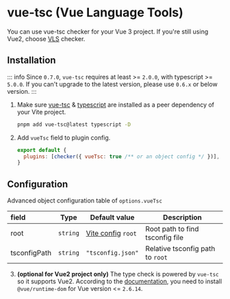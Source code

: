 # vue-tsc (Vue Language Tools)

You can use vue-tsc checker for your Vue 3 project. If you're still using Vue2, choose [VLS](/checkers/vls) checker.

## Installation

::: info
Since `0.7.0`, `vue-tsc` requires at least >= `2.0.0`, with typescript >= `5.0.0`. If you can't upgrade to the latest version, please use `0.6.x` or below version.
:::

1. Make sure [vue-tsc](https://www.npmjs.com/package/vue-tsc) & [typescript](https://www.npmjs.com/package/typescript) are installed as a peer dependency of your Vite project.

   ```bash
   pnpm add vue-tsc@latest typescript -D
   ```

2. Add `vueTsc` field to plugin config.

   ```js
   export default {
     plugins: [checker({ vueTsc: true /** or an object config */ })],
   }
   ```

## Configuration

Advanced object configuration table of `options.vueTsc`

| field        | Type     | Default value                                         | Description                      |
| :----------- | -------- | ----------------------------------------------------- | -------------------------------- |
| root         | `string` | [Vite config](https://vitejs.dev/config/#root) `root` | Root path to find tsconfig file  |
| tsconfigPath | `string` | `"tsconfig.json"`                                     | Relative tsconfig path to `root` |

3. **(optional for Vue2 project only)** The type check is powered by `vue-tsc` so it supports Vue2. According to the [documentation](https://github.com/vuejs/language-tools/blob/master/packages/vscode-vue/README.md#usage), you need to install `@vue/runtime-dom` for Vue version <= `2.6.14`.
